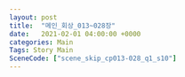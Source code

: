 ```yaml
---
layout: post
title:  "메인_회상_013~028장"
date:   2021-02-01 04:00:00 +0000
categories: Main
Tags: Story Main
SceneCode: ["scene_skip_cp013-028_q1_s10"]
---
```

